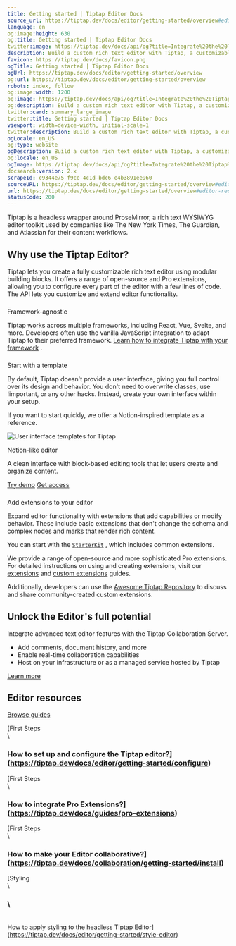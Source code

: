 ```yaml
---
title: Getting started | Tiptap Editor Docs
source_url: https://tiptap.dev/docs/editor/getting-started/overview#editor-resources
language: en
og:image:height: 630
og:title: Getting started | Tiptap Editor Docs
twitter:image: https://tiptap.dev/docs/api/og?title=Integrate%20the%20Tiptap%20Editor&category=Editor
description: Build a custom rich text editor with Tiptap, a customizable and headless editor framework. Learn more about Tiptap in the docs.
favicon: https://tiptap.dev/docs/favicon.png
ogTitle: Getting started | Tiptap Editor Docs
ogUrl: https://tiptap.dev/docs/editor/getting-started/overview
og:url: https://tiptap.dev/docs/editor/getting-started/overview
robots: index, follow
og:image:width: 1200
og:image: https://tiptap.dev/docs/api/og?title=Integrate%20the%20Tiptap%20Editor&category=Editor
og:description: Build a custom rich text editor with Tiptap, a customizable and headless editor framework. Learn more about Tiptap in the docs.
twitter:card: summary_large_image
twitter:title: Getting started | Tiptap Editor Docs
viewport: width=device-width, initial-scale=1
twitter:description: Build a custom rich text editor with Tiptap, a customizable and headless editor framework. Learn more about Tiptap in the docs.
ogLocale: en_US
og:type: website
ogDescription: Build a custom rich text editor with Tiptap, a customizable and headless editor framework. Learn more about Tiptap in the docs.
og:locale: en_US
ogImage: https://tiptap.dev/docs/api/og?title=Integrate%20the%20Tiptap%20Editor&category=Editor
docsearch:version: 2.x
scrapeId: c9344e75-f9ce-4c1d-bdc6-e4b3891ee960
sourceURL: https://tiptap.dev/docs/editor/getting-started/overview#editor-resources
url: https://tiptap.dev/docs/editor/getting-started/overview#editor-resources
statusCode: 200
---
```


Tiptap is a headless wrapper around ProseMirror, a rich text WYSIWYG editor toolkit used by companies like The New York Times, The Guardian, and Atlassian for their content workflows.

[](https://tiptap.dev/docs/editor/getting-started/overview#why-use-the-tiptap-editor)
Why use the Tiptap Editor?
----------------------------------------------------------------------------------------------------------------

Tiptap lets you create a fully customizable rich text editor using modular building blocks. It offers a range of open-source and Pro extensions, allowing you to configure every part of the editor with a few lines of code. The API lets you customize and extend editor functionality.

### [](https://tiptap.dev/docs/editor/getting-started/overview#framework-agnostic)
Framework-agnostic

Tiptap works across multiple frameworks, including React, Vue, Svelte, and more. Developers often use the vanilla JavaScript integration to adapt Tiptap to their preferred framework. [Learn how to integrate Tiptap with your framework](https://tiptap.dev/docs/editor/getting-started/install)
.

### [](https://tiptap.dev/docs/editor/getting-started/overview#start-with-a-template)
Start with a template

By default, Tiptap doesn't provide a user interface, giving you full control over its design and behavior. You don't need to overwrite classes, use !important, or any other hacks. Instead, create your own interface within your setup.

If you want to start quickly, we offer a Notion-inspired template as a reference.

![User interface templates for Tiptap](https://tiptap.dev/docs/_next/static/media/content-templates.bf560925.png)

Notion-like editor

A clean interface with block-based editing tools that let users create and organize content.

[Try demo](https://templates.tiptap.dev/)
[Get access](https://cloud.tiptap.dev/react-templates)

### [](https://tiptap.dev/docs/editor/getting-started/overview#add-extensions-to-your-editor)
Add extensions to your editor

Expand editor functionality with extensions that add capabilities or modify behavior. These include basic extensions that don't change the schema and complex nodes and marks that render rich content.

You can start with the [`StarterKit`](https://tiptap.dev/docs/editor/extensions/functionality/starterkit)
, which includes common extensions.

We provide a range of open-source and more sophisticated Pro extensions. For detailed instructions on using and creating extensions, visit our [extensions](https://tiptap.dev/docs/editor/core-concepts/extensions)
 and [custom extensions](https://tiptap.dev/docs/editor/extensions/custom-extensions)
 guides.

Additionally, developers can use the [Awesome Tiptap Repository](https://github.com/ueberdosis/awesome-tiptap)
 to discuss and share community-created custom extensions.

Unlock the Editor's full potential
----------------------------------

Integrate advanced text editor features with the Tiptap Collaboration Server.

*   Add comments, document history, and more
*   Enable real-time collaboration capabilities
*   Host on your infrastructure or as a managed service hosted by Tiptap
    

[Learn more](https://tiptap.dev/docs/collaboration/getting-started/overview)

  
  
  

Editor resources
----------------

[Browse guides](https://tiptap.dev/docs/guides)

[First Steps\
\
### How to set up and configure the Tiptap editor?](https://tiptap.dev/docs/editor/getting-started/configure)
[First Steps\
\
### How to integrate Pro Extensions?](https://tiptap.dev/docs/guides/pro-extensions)
[First Steps\
\
### How to make your Editor collaborative?](https://tiptap.dev/docs/collaboration/getting-started/install)
[Styling\
\
### \
\
How to apply styling to the headless Tiptap Editor](https://tiptap.dev/docs/editor/getting-started/style-editor)